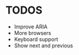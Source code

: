 TODOS
==========================================

* Improve ARIA
* More browsers
* Keyboard support
* Show next and previous
